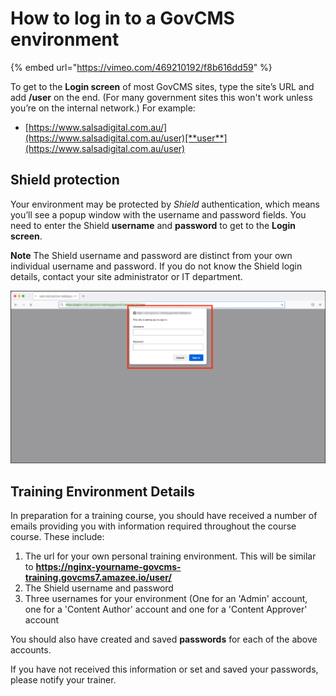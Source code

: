 # How to log in to a GovCMS environment

{% embed url="https://vimeo.com/469210192/f8b616dd59" %}

To get to the **Login screen** of most GovCMS sites, type the site’s URL and add **/user** on the end. \(For many government sites this won't work unless you’re on the internal network.\) For example:

* [https://www.salsadigital.com.au/](https://www.salsadigital.com.au/user)[**user**](https://www.salsadigital.com.au/user)


## Shield protection
Your environment may be protected by _Shield_ authentication, which means you’ll see a popup window with the username and password fields. You need to enter the Shield **username** and **password** to get to the **Login screen**. 

**Note** The Shield username and password are distinct from your own individual username and password. If you do not know the Shield login details, contact your site administrator or IT department.

![](../.gitbook/assets/Unit-1-Shield-Login.png)

## Training Environment Details
In preparation for a training course, you should have received a number of emails providing you with information required throughout the course course. These include:

1. The url for your own personal training environment. This will be similar to **https://nginx-yourname-govcms-training.govcms7.amazee.io/user/**
2. The Shield username and password
3. Three usernames for your environment \(One for an 'Admin' account, one for a 'Content Author' account and one for a 'Content Approver' account

You should also have created and saved **passwords** for each of the above accounts. 

If you have not received this information or set and saved your passwords, please notify your trainer.
